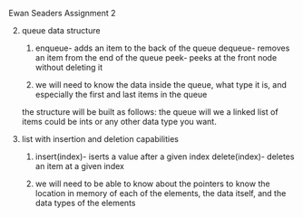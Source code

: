 Ewan Seaders
Assignment 2

2. queue data structure

    1. enqueue- adds an item to the back of the queue
    dequeue- removes an item from the end of the queue
    peek- peeks at the front node without deleting it

    2. we will need to know the data inside the queue, what type it is, and especially the first and last items in the queue

    the structure will be built as follows:
        the queue will we a linked list of items could be ints or any other data type you want.  

3. list with insertion and deletion capabilities

    1. insert(index)- iserts a value after a given index
    delete(index)- deletes an item at a given index

    2. we will need to be able to know about the pointers to know the location in memory of each of the elements, the data itself, and the data types of the elements
